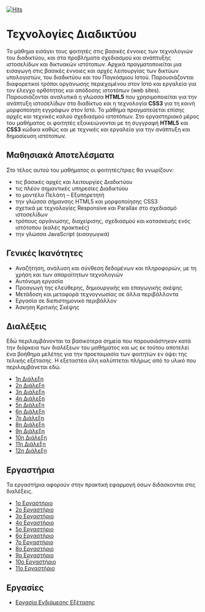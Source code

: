 [![Hits](https://hits.seeyoufarm.com/api/count/incr/badge.svg?url=https%3A%2F%2Feffie375.github.io%2FTPTE-AEGEAN&count_bg=%23E3802B&title_bg=%2307359E&icon=internetarchive.svg&icon_color=%23E7E7E7&title=%CE%A0%CF%81%CE%BF%CE%B2%CE%BF%CE%BB%CE%AD%CF%82&edge_flat=false)](https://hits.seeyoufarm.com)

# Τεχνολογίες Διαδικτύου

Το μάθημα εισάγει τους φοιτητές στις βασικές έννοιες των τεχνολογιών του διαδικτύου, και στα προβλήματα σχεδιασμού και ανάπτυξης ιστοσελίδων και δικτυακών ιστότοπων. Αρχικά πραγματοποιείται μια εισαγωγή στις βασικές έννοιες και αρχές λειτουργίας των δικτύων υπολογιστών, του διαδικτύου και του Παγκόσμιου Ιστού. Παρουσιάζονται διαφορετικοί τρόποι οργάνωσης περιεχομένου στον Ιστό και εργαλεία για τον έλεγχο ορθότητας και απόδοσης ιστοτόπων (web sites). Παρουσιάζονται αναλυτικά η γλώσσα **HTML5** που χρησιμοποιείται για την ανάπτυξη ιστοσελίδων στο διαδίκτυο και η τεχνολογία **CSS3** για τη κοινή μορφοποίηση εγγράφων στον Ιστό. Το μάθημα πραγματεύεται επίσης αρχές και τεχνικές καλού σχεδιασμού ιστοτόπων. Στο εργαστηριακό μέρος του μαθήματος οι φοιτητές εξοικειώνονται με τη συγγραφή **HTML5** και **CSS3** κώδικα καθώς και με τεχνικές και εργαλεία για την ανάπτυξη και δημοσίευση ιστότοπων.

## Μαθησιακά Αποτελέσματα

Στο τέλος αυτού του μαθήματος οι φοιτητές/τριες θα γνωρίζουν:

- τις βασικές αρχές και λειτουργίες Διαδικτύου
- τις πλέον σημαντικές υπηρεσίες Διαδικτύου
- το μοντέλο Πελάτη – Εξυπηρετητή
- την γλώσσα σήμανσης HTML5 και μορφοποίησης CSS3
- σχετικά με τεχνολογίες Responsive και Parallax στο σχεδιασμό ιστοσελίδων
- τρόπους οργάνωσης, διαχείρισης, σχεδιασμού και κατασκευής ενός ιστότοπου (καλές πρακτικές)
- την γλώσσα JavaScript (εισαγωγικά)

## Γενικές Ικανότητες

- Αναζήτηση, ανάλυση και σύνθεση δεδομένων και πληροφοριών, με τη χρήση και των απαραίτητων τεχνολογιών
- Αυτόνομη εργασία
- Προαγωγή της ελεύθερης, δημιουργικής και επαγωγικής σκέψης
- Μετάδοση και μεταφορά τεχνογνωσίας σε άλλα περιβάλλοντα
- Εργασία σε διεπιστημονικό περιβάλλον
- Άσκηση Κριτικής Σκέψης

## Διαλέξεις

Εδώ περιλαμβάνονται τα βασικότερα σημεία που παρουσιάστηκαν κατά την διάρκεια των διαλέξεων του μαθήματος και ως εκ τούτου αποτελεί ένα βοήθημα μελέτης για την προετοιμασία των φοιτητών εν όψει της τελικής εξέτασης. Η εξεταστέα ύλη καλύπτεται πλήρως από το υλικό που περιλαμβάνεται εδώ.

- [1η Διάλεξη](lectures/lecture-01.md)
- [2η Διάλεξη](lectures/lecture-02.md)
- [3η Διάλεξη](lectures/lecture-03.md)
- [4η Διάλεξη](lectures/lecture-04.md)
- [5η Διάλεξη](lectures/lecture-05.md)
- [6η Διάλεξη](lectures/lecture-06.md)
- [7η Διάλεξη](lectures/lecture-07.md)
- [8η Διάλεξη](lectures/lecture-08.md)
- [9η Διάλεξη](lectures/lecture-09.md)
- [10η Διάλεξη](lectures/lecture-10.md)
- [11η Διάλεξη](lectures/lecture-11.md)
- [12η Διάλεξη](lectures/lecture-12.md)

## Εργαστήρια

Τα εργαστήρια αφορούν στην πρακτική εφαρμογή όσων διδάσκονται στις διαλέξεις.

- [1ο Εργαστήριο](labs/lab-01.md)
- [2ο Εργαστήριο](labs/lab-02.md)
- [3ο Εργαστήριο](labs/lab-03.md)
- [4ο Εργαστήριο](labs/lab-04.md)
- [5ο Εργαστήριο](labs/lab-05.md)
- [6ο Εργαστήριο](labs/lab-06.md)
- [7ο Εργαστήριο](labs/lab-07.md)
- [8ο Εργαστήριο](labs/lab-08.md)
- [9ο Εργαστήριο](labs/lab-09.md)
- [10ο Εργαστήριο](labs/lab-10.md)
- [11ο Εργαστήριο](labs/lab-11.md)

## Εργασίες

- [Εργασία Ενδιάμεσης Εξέτασης](ergasies/proodos.md)
